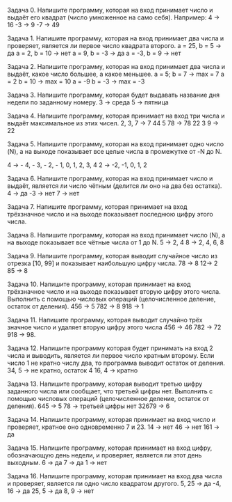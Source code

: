 Задача 0.
Напишите программу, которая на вход принимает число и выдаёт его квадрат (число умноженное на само себя).
Например:
4 -> 16
-3 -> 9
-7 -> 49

Задача 1. 
Напишите программу, которая на вход принимает два числа и проверяет, является ли первое число квадрата второго. 
а = 25, b = 5 -> да
а = 2, b = 10 -> нет
а = 9, b = -3 -> да
а = -3, b = 9 -> нет

Задача 2. 
Напишите программу, которая на вход принимает два числа и выдаёт, какое число большее, а какое меньшее.
a = 5; b = 7 -> max = 7
a = 2 b = 10 -> max = 10
a = -9 b = -3 -> max = -3

Задача 3. 
Напишите программу, которая будет выдавать название дня недели по заданному номеру. 
3 -> среда 
5 -> пятница

Задача 4. 
Напишите программу, которая принимает на вход три числа и выдаёт максимальное из этих чисел.
2, 3, 7 -> 7
44 5 78 -> 78
22 3 9 -> 22

Задача 5. 
Напишите программу, которая на вход принимает одно число (N), а на выходе показывает все целые числа в промежутке от -N до N.

4 -> - 4, - 3, - 2, - 1, 0, 1, 2, 3, 4
2 -> -2, -1, 0, 1, 2

Задача 6. 
Напишите программу, которая на вход принимает число и выдаёт, является ли число чётным (делится ли оно на два без остатка).
4 -> да
-3 -> нет
7 -> нет

Задача 7.
Напишите программу, которая принимает на вход трёхзначное число и на выходе показывает последнюю цифру этого числа. 

Задача 8. 
Напишите программу, которая на вход принимает число (N), а на выходе показывает все чётные числа от 1 до N.
5 -> 2, 4
8 -> 2, 4, 6, 8

Задача 9. 
Напишите программу, которая выводит случайное число из отрезка [10, 99] и показывает наибольшую цифру числа.
78 -> 8
12-> 2
85 -> 8

Задача 10. 
Напишите программу, которая принимает на вход трёхзначное число и на выходе показывает вторую цифру этого числа. 
Выполнить с помощью числовых операций (целочисленное деление, остаток от деления).
456 -> 5
782 -> 8
918 -> 1

Задача 11. 
Напишите программу, которая выводит случайно трёх значное число и удаляет вторую цифру этого числа 
456 -> 46
782 -> 72 
918 -> 98. 

Задача 12. 
Напишите программу которая будет принимать на вход 2 числа и выводить, является ли первое число кратным второму. 
Если число 1 не кратно числу два, то программа выводит остаток от деления. 
34, 5 -> не кратно, остаток 4 
16, 4 -> кратно

Задача 13. 
Напишите программу, которая выводит третью цифру заданного числа или сообщает, что третьей цифры нет. Выполнить с помощью числовых операций (целочисленное деление, остаток от деления).
645 -> 5
78 -> третьей цифры нет
32679 -> 6

Задача 14. 
Напишите программу, которая принимает на вход число и проверяет, кратное оно одновременно 7 и 23.
14 -> нет 
46 -> нет 
161 -> да

Задача 15. 
Напишите программу, которая принимает на вход цифру, обозначающую день недели, и проверяет, является ли этот день выходным.
6 -> да
7 -> да
1 -> нет

Задача 16. 
Напишите программу, которая принимает на вход два числа и проверяет, является ли одно число квадратом другого.
5, 25 -> да 
-4, 16 -> да 
25, 5 -> да 
8, 9 -> нет
